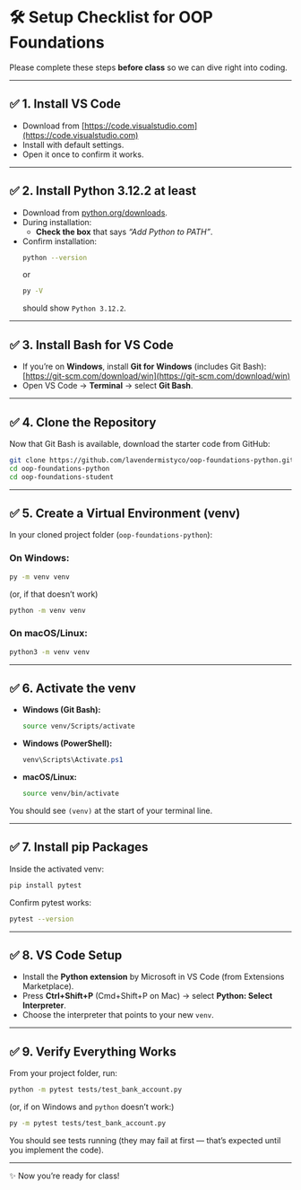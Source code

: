 # 🛠️ Setup Checklist for OOP Foundations

Please complete these steps **before class** so we can dive right into coding.  

---

## ✅ 1. Install VS Code
- Download from [https://code.visualstudio.com](https://code.visualstudio.com)  
- Install with default settings.  
- Open it once to confirm it works.  

---

## ✅ 2. Install Python 3.12.2 at least
- Download from [python.org/downloads](https://www.python.org/downloads/release/python-3122/).  
- During installation:  
  - **Check the box** that says *“Add Python to PATH”*.  
- Confirm installation:  
  ```bash
  python --version
  ```  
  or  
  ```bash
  py -V
  ```  
  should show `Python 3.12.2`.  

---

## ✅ 3. Install Bash for VS Code
- If you’re on **Windows**, install **Git for Windows** (includes Git Bash):  
  [https://git-scm.com/download/win](https://git-scm.com/download/win)  
- Open VS Code → **Terminal** → select **Git Bash**.  

---

## ✅ 4. Clone the Repository
Now that Git Bash is available, download the starter code from GitHub:  

```bash
git clone https://github.com/lavendermistyco/oop-foundations-python.git
cd oop-foundations-python
cd oop-foundations-student
```

---

## ✅ 5. Create a Virtual Environment (venv)
In your cloned project folder (`oop-foundations-python`):  

### On Windows:
```bash
py -m venv venv
```
(or, if that doesn’t work)
```bash
python -m venv venv
```

### On macOS/Linux:
```bash
python3 -m venv venv
```

---

## ✅ 6. Activate the venv
- **Windows (Git Bash):**
  ```bash
  source venv/Scripts/activate
  ```
- **Windows (PowerShell):**
  ```powershell
  venv\Scripts\Activate.ps1
  ```
- **macOS/Linux:**
  ```bash
  source venv/bin/activate
  ```

You should see `(venv)` at the start of your terminal line.  

---

## ✅ 7. Install pip Packages
Inside the activated venv:  
```bash
pip install pytest
```

Confirm pytest works:  
```bash
pytest --version
```

---

## ✅ 8. VS Code Setup
- Install the **Python extension** by Microsoft in VS Code (from Extensions Marketplace).  
- Press **Ctrl+Shift+P** (Cmd+Shift+P on Mac) → select **Python: Select Interpreter**.  
- Choose the interpreter that points to your new `venv`.  

---

## ✅ 9. Verify Everything Works
From your project folder, run:  
```bash
python -m pytest tests/test_bank_account.py
```
(or, if on Windows and `python` doesn’t work:)
```bash
py -m pytest tests/test_bank_account.py
```

You should see tests running (they may fail at first — that’s expected until you implement the code).  

---

✨ Now you’re ready for class!  
